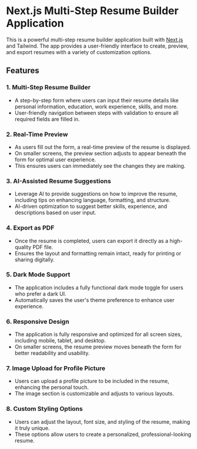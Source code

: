 # Next.js Multi-Step Resume Builder Application

This is a powerful multi-step resume builder application built with [Next.js](https://nextjs.org) and Tailwind. The app provides a user-friendly interface to create, preview, and export resumes with a variety of customization options.

## Features

### 1. **Multi-Step Resume Builder**
   - A step-by-step form where users can input their resume details like personal information, education, work experience, skills, and more.
   - User-friendly navigation between steps with validation to ensure all required fields are filled in.

### 2. **Real-Time Preview**
   - As users fill out the form, a real-time preview of the resume is displayed.
   - On smaller screens, the preview section adjusts to appear beneath the form for optimal user experience.
   - This ensures users can immediately see the changes they are making.

### 3. **AI-Assisted Resume Suggestions**
   - Leverage AI to provide suggestions on how to improve the resume, including tips on enhancing language, formatting, and structure.
   - AI-driven optimization to suggest better skills, experience, and descriptions based on user input.

### 4. **Export as PDF**
   - Once the resume is completed, users can export it directly as a high-quality PDF file.
   - Ensures the layout and formatting remain intact, ready for printing or sharing digitally.

### 5. **Dark Mode Support**
   - The application includes a fully functional dark mode toggle for users who prefer a dark UI.
   - Automatically saves the user's theme preference to enhance user experience.

### 6. **Responsive Design**
   - The application is fully responsive and optimized for all screen sizes, including mobile, tablet, and desktop.
   - On smaller screens, the resume preview moves beneath the form for better readability and usability.
   
### 7. **Image Upload for Profile Picture**
   - Users can upload a profile picture to be included in the resume, enhancing the personal touch.
   - The image section is customizable and adjusts to various layouts.

### 8. **Custom Styling Options**
   - Users can adjust the layout, font size, and styling of the resume, making it truly unique.
   - These options allow users to create a personalized, professional-looking resume.
